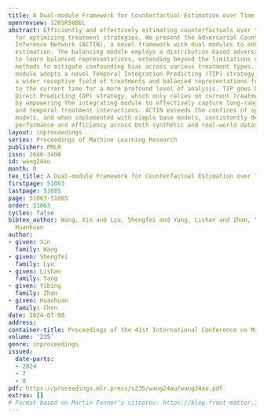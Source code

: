 ```yaml
---
title: A Dual-module Framework for Counterfactual Estimation over Time
openreview: 126SR50BEL
abstract: Efficiently and effectively estimating counterfactuals over time is crucial
  for optimizing treatment strategies. We present the Adversarial Counterfactual Temporal
  Inference Network (ACTIN), a novel framework with dual modules to enhance counterfactual
  estimation. The balancing module employs a distribution-based adversarial method
  to learn balanced representations, extending beyond the limitations of current classification-based
  methods to mitigate confounding bias across various treatment types. The integrating
  module adopts a novel Temporal Integration Predicting (TIP) strategy, which has
  a wider receptive field of treatments and balanced representations from the beginning
  to the current time for a more profound level of analysis. TIP goes beyond the established
  Direct Predicting (DP) strategy, which only relies on current treatments and representations,
  by empowering the integrating module to effectively capture long-range dependencies
  and temporal treatment interactions. ACTIN exceeds the confines of specific base
  models, and when implemented with simple base models, consistently delivers state-of-the-art
  performance and efficiency across both synthetic and real-world datasets.
layout: inproceedings
series: Proceedings of Machine Learning Research
publisher: PMLR
issn: 2640-3498
id: wang24au
month: 0
tex_title: A Dual-module Framework for Counterfactual Estimation over Time
firstpage: 51063
lastpage: 51085
page: 51063-51085
order: 51063
cycles: false
bibtex_author: Wang, Xin and Lyu, Shengfei and Yang, Lishan and Zhan, Yibing and Chen,
  Huanhuan
author:
- given: Xin
  family: Wang
- given: Shengfei
  family: Lyu
- given: Lishan
  family: Yang
- given: Yibing
  family: Zhan
- given: Huanhuan
  family: Chen
date: 2024-07-08
address:
container-title: Proceedings of the 41st International Conference on Machine Learning
volume: '235'
genre: inproceedings
issued:
  date-parts:
  - 2024
  - 7
  - 8
pdf: https://proceedings.mlr.press/v235/wang24au/wang24au.pdf
extras: []
# Format based on Martin Fenner's citeproc: https://blog.front-matter.io/posts/citeproc-yaml-for-bibliographies/
---
```

